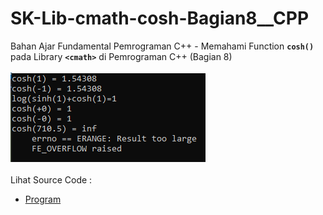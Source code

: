 # SK-Lib-cmath-cosh-Bagian8__CPP
Bahan Ajar Fundamental Pemrograman C++ - Memahami Function <code><b>cosh()</b></code> pada Library <code><b>&lt;cmath></b></code> di Pemrograman C++ (Bagian 8)<br><br>
<img src="https://github.com/RizkyKhapidsyah/SK-Lib-cmath-cosh-Bagian8__CPP/blob/master/SK-Lib-cmath-cosh-Bagian8__CPP/result/001.PNG"><br><br>
Lihat Source Code : <br>
- <a href="https://github.com/RizkyKhapidsyah/SK-Lib-cmath-cosh-Bagian8__CPP/blob/master/SK-Lib-cmath-cosh-Bagian8__CPP/Source.cpp">Program</a>
